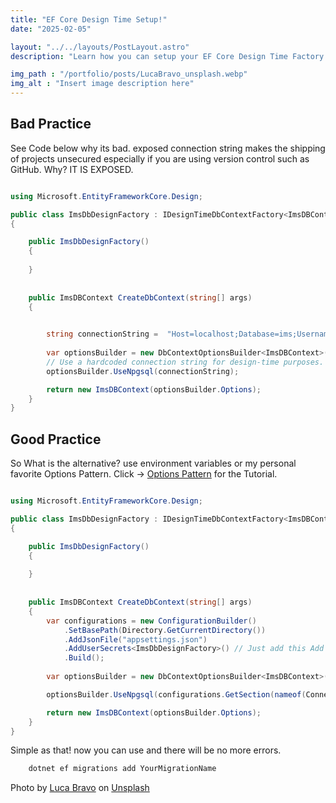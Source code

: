 ```yaml
---
title: "EF Core Design Time Setup!"
date: "2025-02-05"

layout: "../../layouts/PostLayout.astro"
description: "Learn how you can setup your EF Core Design Time Factory for Code First Approach"

img_path : "/portfolio/posts/LucaBravo_unsplash.webp"
img_alt : "Insert image description here"
---
```


## Bad Practice

See Code below why its bad. exposed connection string makes the shipping of projects unsecured especially if you are using version control such as GitHub. Why? IT IS EXPOSED.

```cs

using Microsoft.EntityFrameworkCore.Design;

public class ImsDbDesignFactory : IDesignTimeDbContextFactory<ImsDBContext>
{

    public ImsDbDesignFactory()
    {
        
    }
    
    
    public ImsDBContext CreateDbContext(string[] args)
    {

        
        string connectionString =  "Host=localhost;Database=ims;Username=postgres;Password=yourpassword";
        
        var optionsBuilder = new DbContextOptionsBuilder<ImsDBContext>();
        // Use a hardcoded connection string for design-time purposes.
        optionsBuilder.UseNpgsql(connectionString);

        return new ImsDBContext(optionsBuilder.Options);
    }
}

```

## Good Practice

So What is the alternative? use environment variables or my personal favorite Options Pattern.
Click -> [Options Pattern](https://learn.microsoft.com/en-us/dotnet/core/extensions/options) for the Tutorial.

```cs

using Microsoft.EntityFrameworkCore.Design;

public class ImsDbDesignFactory : IDesignTimeDbContextFactory<ImsDBContext>
{

    public ImsDbDesignFactory()
    {
        
    }
    
    
    public ImsDBContext CreateDbContext(string[] args)
    {
        var configurations = new ConfigurationBuilder()
            .SetBasePath(Directory.GetCurrentDirectory())
            .AddJsonFile("appsettings.json")
            .AddUserSecrets<ImsDbDesignFactory>() // Just add this Add User Secrets
            .Build();
        
        var optionsBuilder = new DbContextOptionsBuilder<ImsDBContext>();

        optionsBuilder.UseNpgsql(configurations.GetSection(nameof(ConnectionOptions))["ImsConnectionString"]);

        return new ImsDBContext(optionsBuilder.Options);
    }
}
```

Simple as that! now you can use and there will be no more errors.

```bash
    dotnet ef migrations add YourMigrationName
```

Photo by [Luca Bravo][1] on [Unsplash][2]

[1]: https://unsplash.com/@lucabravo?utm_content=creditCopyText&utm_medium=referral&utm_source=unsplash
[2]: https://unsplash.com/photos/turned-on-gray-laptop-computer-XJXWbfSo2f0?utm_content=creditCopyText&utm_medium=referral&utm_source=unsplash
